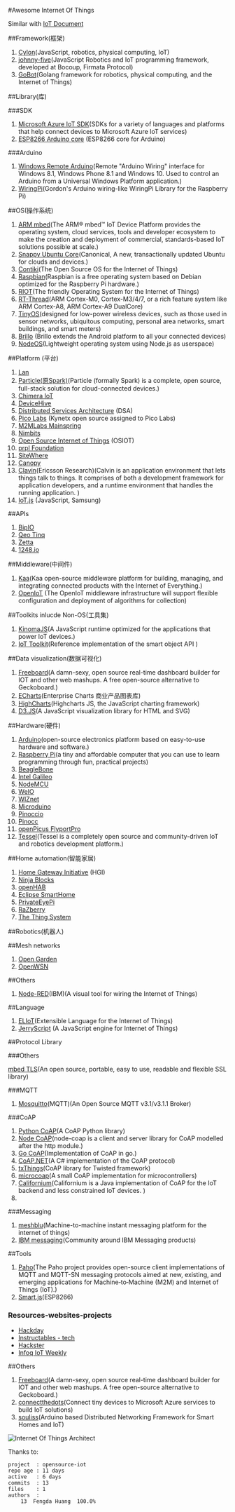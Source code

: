#Awesome Internet Of Things

Similar with [IoT Document](https://github.com/phodal/iot-document)

##Framework(框架)

1. [Cylon](https://github.com/hybridgroup/cylon)(JavaScript, robotics, physical computing, IoT)
2. [johnny-five](https://github.com/rwaldron/johnny-five)(JavaScript Robotics and IoT programming framework, developed at Bocoup, Firmata Protocol)
3. [GoBot](https://github.com/hybridgroup/gobot)(Golang framework for robotics, physical computing, and the Internet of Things)

##Library(库)

###SDK

1. [Microsoft Azure IoT SDK](https://github.com/Azure/azure-iot-sdks)(SDKs for a variety of languages and platforms that help connect devices to Microsoft Azure IoT services)
2. [ESP8266 Arduino core](https://github.com/esp8266/Arduino) (ESP8266 core for Arduino)

###Arduino

1. [Windows Remote Arduino](https://github.com/ms-iot/remote-wiring)(Remote "Arduino Wiring" interface for Windows 8.1, Windows Phone 8.1 and Windows 10. Used to control an Arduino from a Universal Windows Platform application.)
2. [WiringPi](https://github.com/WiringPi/WiringPi)(Gordon's Arduino wiring-like WiringPi Library for the Raspberry Pi)

##OS(操作系统)

1. [ARM mbed](http://mbed.org/)(The ARM® mbed™ IoT Device Platform provides the operating system, cloud services, tools and developer ecosystem to make the creation and deployment of commercial, standards-based IoT solutions possible at scale.)
2. [Snappy Ubuntu Core](http://developer.ubuntu.com/en/snappy/)(Canonical, A new, transactionally updated Ubuntu for clouds and devices.)
3. [Contiki](http://www.contiki-os.org/)(The Open Source OS for the Internet of Things)
4. [Raspbian](http://raspbian.org/)(Raspbian is a free operating system based on Debian optimized for the Raspberry Pi hardware.)
5. [RIOT](http://www.riot-os.org/)(The friendly Operating System for the Internet of Things)
6. [RT-Thread](https://github.com/RT-Thread/rt-thread)(ARM Cortex-M0, Cortex-M3/4/7, or a rich feature system like ARM Cortex-A8, ARM Cortex-A9 DualCore)
7. [TinyOS](https://github.com/tinyos/tinyos-main)(designed for low-power wireless devices, such as those used in sensor networks, ubiquitous computing, personal area networks, smart buildings, and smart meters)
8. [Brillo](https://developers.google.com/brillo/) (Brillo extends the Android platform to all your connected devices)
9. [NodeOS](https://github.com/nodeos/nodeos)(Lightweight operating system using Node.js as userspace)

##Platform (平台)

1. [Lan](https://github.com/phodal/lan)
2. [Particle(原Spark)](http://spark.github.io/)(Particle (formally Spark) is a complete, open source, full-stack solution for cloud-connected devices.)
3. [Chimera IoT](https://chimeraiot.com/init/default/developers)
4. [DeviceHive](https://github.com/devicehive/)
5. [Distributed Services Architecture](http://iot-dsa.org/) (DSA)
6. [Pico Labs](https://github.com/Picolab/) (Kynetx open source assigned to Pico Labs)
7. [M2MLabs Mainspring](http://www.m2mlabs.com/)
8. [Nimbits](http://www.nimbits.com/index.jsp)
9. [Open Source Internet of Things](http://osiot.org/) (OSIOT)
10. [prpl Foundation](http://prplfoundation.org/)
11. [SiteWhere](http://www.sitewhere.org/)
12. [Canopy](http://canopy.link/)
13. [Clavin](https://github.com/EricssonResearch/calvin-base)(Ericsson Research)(Calvin is an application environment that lets things talk to things. It comprises of both a development framework for application developers, and a runtime environment that handles the running application. )
14. [IoT.js](https://github.com/Samsung/iotjs) (JavaScript, Samsung)

##APIs

1. [BipIO](https://bip.io/)
2. [Qeo Tinq](https://github.com/brunodebus/tinq-core)
3. [Zetta](http://www.zettajs.org/)
4. [1248.io](http://wiki.1248.io/doku.php)

##Middleware(中间件)
1. [Kaa](https://github.com/kaaproject/kaa)(Kaa open-source middleware platform for building, managing, and integrating connected products with the Internet of Everything.)
2. [OpenIoT](https://github.com/OpenIotOrg/openiot) (The OpenIoT middleware infrastructure will support flexible configuration and deployment of algorithms for collection)

##Toolkits inlucde Non-OS(工具集)
1. [KinomaJS](https://github.com/Kinoma/kinomajs)(A JavaScript runtime optimized for the applications that power IoT devices.)
2. [IoT Toolkit](https://github.com/connectIOT/iottoolkit)(Reference implementation of the smart object API
)

##Data visualization(数据可视化)
1. [Freeboard](https://github.com/Freeboard/freeboard)(A damn-sexy, open source real-time dashboard builder for IOT and other web mashups. A free open-source alternative to Geckoboard.)
2. [ECharts](http://echarts.baidu.com)(Enterprise Charts 商业产品图表库)
3. [HighCharts](https://github.com/highslide-software/highcharts.com)(Highcharts JS, the JavaScript charting framework)
4. [D3.JS](https://github.com/mbostock/d3)(A JavaScript visualization library for HTML and SVG)

##Hardware(硬件)

1. [Arduino](http://www.arduino.cc/)(open-source electronics platform based on easy-to-use hardware and software.)
2. [Raspberry Pi](https://www.raspberrypi.org/)(a tiny and affordable computer that you can use to learn programming through fun, practical projects)
3. [BeagleBone](http://beagleboard.org/getting-started/)
4. [Intel Galileo](http://www.arduino.cc/en/ArduinoCertified/IntelGalileo)
5. [NodeMCU](http://www.nodemcu.com/)
6. [WeIO](http://we-io.net/hardware/)
7. [WIZnet](http://wizwiki.net/wiki/doku.php)
8. [Microduino](https://www.microduino.cc/)
9. [Pinoccio](https://pinocc.io/)
10. [Pinocc](https://pinocc.io/)
11. [openPicus FlyportPro](http://www.openpicus.com/site/tools)
12. [Tessel](https://tessel.io/)(Tessel is a completely open source and community-driven IoT and robotics development platform.)

##Home automation(智能家居)
1. [Home Gateway Initiative](http://www.homegatewayinitiative.org/) (HGI)
2. [Ninja Blocks](https://developers.ninja/)
3. [openHAB](http://www.openhab.org/)
4. [Eclipse SmartHome](http://eclipse.org/smarthome/)
5. [PrivateEyePi](http://projects.privateeyepi.com/)
6. [RaZberry](http://razberry.z-wave.me/)
7. [The Thing System](http://thethingsystem.com/index.html)

##Robotics(机器人)


##Mesh networks

1. [Open Garden](https://opengarden.com/)
2. [OpenWSN](http://www.openwsn.org/)

##Others

1. [Node-RED](https://github.com/node-red/node-red)(IBM)(A visual tool for wiring the Internet of Things)

##Language

1. [ELIoT](https://github.com/c3d/eliot)(Extensible Language for the Internet of Things)
2. [JerryScript](http://samsung.github.io/jerryscript/) (A JavaScript engine for Internet of Things)

##Protocol Library

###Others

[mbed TLS](https://github.com/ARMmbed/mbedtls)(An open source, portable, easy to use, readable and flexible SSL library)

###MQTT

1. [Mosquitto](http://mosquitto.org/)(MQTT)(An Open Source MQTT v3.1/v3.1.1 Broker)

###CoAP

1. [Python CoAP](https://github.com/openwsn-berkeley/coap)(A CoAP Python library)
2. [Node CoAP](https://github.com/mcollina/node-coap)(node-coap is a client and server library for CoAP modelled after the http module.)
3. [Go CoAP](https://github.com/dustin/go-coap)(Implementation of CoAP in go.)
4. [CoAP.NET](https://github.com/smeshlink/CoAP.NET)(A C# implementation of the CoAP protocol)
5. [txThings](https://github.com/siskin/txThings)(CoAP library for Twisted framework)
6. [microcoap](https://github.com/1248/microcoap)(A small CoAP implementation for microcontrollers)
7. [Californium](https://github.com/eclipse/californium)(Californium is a Java implementation of CoAP for the IoT backend and less constrained IoT devices. )
8. 

###Messaging

1. [meshblu](https://github.com/octoblu/meshblu)(Machine-to-machine instant messaging platform for the internet of things)
2. [IBM messaging](https://github.com/ibm-messaging)(Community around IBM Messaging products)

##Tools

1. [Paho](http://www.eclipse.org/paho)(The Paho project provides open-source client implementations of MQTT and MQTT-SN messaging protocols aimed at new, existing, and emerging applications for Machine‑to‑Machine (M2M) and Internet of Things (IoT).)
2. [Smart.js](https://github.com/cesanta/smart.js)(ESP8266)


### Resources-websites-projects
- [Hackday](https://hackaday.io/projects)
- [Instructables - tech](http://www.instructables.com/tag/type-id/category-technology/)
- [Hackster](http://www.hackster.io/)
- [Infoq IoT Weekly](http://www.infoq.com/cn/adf)

##Others

1. [Freeboard](https://github.com/Freeboard/freeboard)(A damn-sexy, open source real-time dashboard builder for IOT and other web mashups. A free open-source alternative to Geckoboard.)
2. [connectthedots](https://github.com/Azure/connectthedots)(Connect tiny devices to Microsoft Azure services to build IoT solutions)
3. [souliss](https://github.com/souliss/souliss)(Arduino based Distributed Networking Framework for Smart Homes and IoT)


![Internet Of Things Architect](struct.jpg)

Thanks to:

	project  : opensource-iot
	repo age : 11 days
	active   : 6 days
	commits  : 13
	files    : 1
	authors  :
		13	Fengda Huang  100.0%
